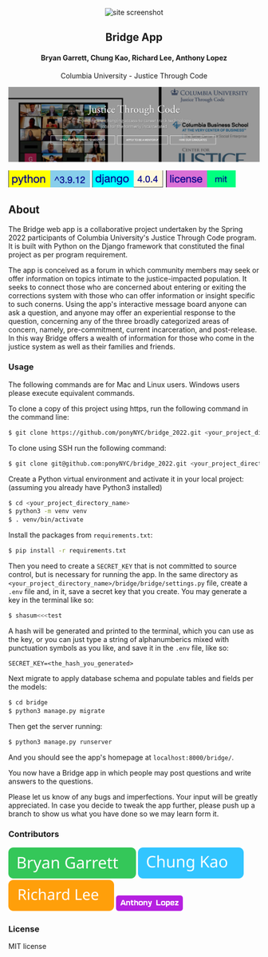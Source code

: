 <p align="center"><img src="./assets/" alt="site screenshot" /></p>
<h2 align="center">Bridge App</h2>
<h4 align="center">Bryan Garrett, Chung Kao, Richard Lee, Anthony Lopez</h4>
<p align="center">Columbia University - Justice Through Code</p>
<p align="center"><img src="./assets/jtc_site_screenshot.png" />

![python version](./assets/python_badge.svg) ![django version](./assets/django_badge.svg) ![license badge](./assets/license_badge.svg)

## About

The Bridge web app is a collaborative project undertaken by the Spring 2022 participants of Columbia University's Justice Through Code program. It is built with Python on the Django framework that constituted the final project as per program requirement.

The app is conceived as a forum in which community members may seek or offer information on topics intimate to the justice-impacted population. It seeks to connect those who are concerned about entering or exiting the corrections system with those who can offer information or insight specific to such conerns. Using the app's interactive message board anyone can ask a question, and anyone may offer an experiential response to the question, concerning any of the three broadly categorized areas of concern, namely, pre-commitment, current incarceration, and post-release. In this way Bridge offers a wealth of information for those who come in the justice system as well as their families and friends.

### Usage

The following commands are for Mac and Linux users. Windows users please execute equivalent commands.

To clone a copy of this project using https, run the following command in the command line:

```bash
$ git clone https://github.com/ponyNYC/bridge_2022.git <your_project_directory_name>
```

To clone using SSH run the following command:

```bash
$ git clone git@github.com:ponyNYC/bridge_2022.git <your_project_directory_name>
```

Create a Python virtual environment and activate it in your local project: (assuming you already have Python3 installed)

```bash
$ cd <your_project_directory_name>
$ python3 -m venv venv
$ . venv/bin/activate
```

Install the packages from `requirements.txt`:

```bash
$ pip install -r requirements.txt
```

Then you need to create a `SECRET_KEY` that is not committed to source control, but is necessary for running the app. In the same directory as `<your_project_directory_name>/bridge/bridge/settings.py` file, create a `.env` file and, in it, save a secret key that you create. You may generate a key in the terminal like so:

```bash
$ shasum<<<test
```

A hash will be generated and printed to the terminal, which you can use as the key, or you can just type a string of alphanumberics mixed with punctuation symbols as you like, and save it in the `.env` file, like so:

```.env
SECRET_KEY=<the_hash_you_generated>
```

Next migrate to apply database schema and populate tables and fields per the models:

```bash
$ cd bridge
$ python3 manage.py migrate
```

Then get the server running:

```bash
$ python3 manage.py runserver
```

And you should see the app's homepage at `localhost:8000/bridge/`.

You now have a Bridge app in which people may post questions and write answers to the questions.

Please let us know of any bugs and imperfections. Your input will be greatly appreciated. In case you decide to tweak the app further, please push up a branch to show us what you have done so we may learn form it.

### Contributors

[![Bryan Garrett](./assets/bryan_button.svg)](https://github.com/BuckG71) [![Chung Kao](./assets/chung_button.svg)](https://github.com/Sanlung) [![Richard Lee](./assets/richard_button.svg)](https://github.com/rlee794) [![Anthony Lopez](./assets/tony_button.png)](https://github.com/ponyNYC)

### License

MIT license
